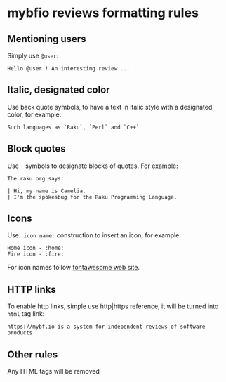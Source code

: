 # mybfio reviews formatting rules

## Mentioning users

Simply use `@user`:

```
Hello @user ! An interesting review ...
```

## Italic, designated color

Use back quote symbols, to have a text in italic style with a designated color, 
for example:

```
Such languages as `Raku`, `Perl` and `C++`
```

## Block quotes

Use `|` symbols to designate blocks of quotes. For example:

```
The raku.org says:

| Hi, my name is Camelia. 
| I'm the spokesbug for the Raku Programming Language.

```

## Icons

Use `:icon name:` construction to insert an icon, for example:

```
Home icon - :home:
Fire icon - :fire:
```

For icon names follow [fontawesome web site](https://fontawesome.com/v6.0/icons?m=free&s=solid%2Cbrands).

## HTTP links

To enable http links, simple use http|https reference, 
it will be turned into `html` tag link:

```
https://mybf.io is a system for independent reviews of software products
```

## Other rules

Any HTML tags will be removed
